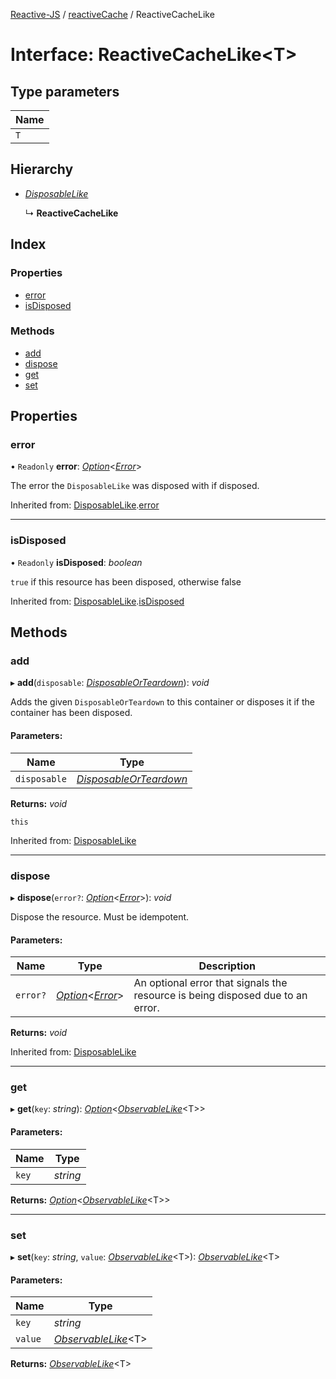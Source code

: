 [Reactive-JS](../README.md) / [reactiveCache](../modules/reactivecache.md) / ReactiveCacheLike

# Interface: ReactiveCacheLike<T\>

## Type parameters

Name |
------ |
`T` |

## Hierarchy

* [*DisposableLike*](disposable.disposablelike.md)

  ↳ **ReactiveCacheLike**

## Index

### Properties

* [error](reactivecache.reactivecachelike.md#error)
* [isDisposed](reactivecache.reactivecachelike.md#isdisposed)

### Methods

* [add](reactivecache.reactivecachelike.md#add)
* [dispose](reactivecache.reactivecachelike.md#dispose)
* [get](reactivecache.reactivecachelike.md#get)
* [set](reactivecache.reactivecachelike.md#set)

## Properties

### error

• `Readonly` **error**: [*Option*](../modules/option.md#option)<[*Error*](../modules/disposable.md#error)\>

The error the `DisposableLike` was disposed with if disposed.

Inherited from: [DisposableLike](disposable.disposablelike.md).[error](disposable.disposablelike.md#error)

___

### isDisposed

• `Readonly` **isDisposed**: *boolean*

`true` if this resource has been disposed, otherwise false

Inherited from: [DisposableLike](disposable.disposablelike.md).[isDisposed](disposable.disposablelike.md#isdisposed)

## Methods

### add

▸ **add**(`disposable`: [*DisposableOrTeardown*](../modules/disposable.md#disposableorteardown)): *void*

Adds the given `DisposableOrTeardown` to this container or disposes it if the container has been disposed.

#### Parameters:

Name | Type |
------ | ------ |
`disposable` | [*DisposableOrTeardown*](../modules/disposable.md#disposableorteardown) |

**Returns:** *void*

`this`

Inherited from: [DisposableLike](disposable.disposablelike.md)

___

### dispose

▸ **dispose**(`error?`: [*Option*](../modules/option.md#option)<[*Error*](../modules/disposable.md#error)\>): *void*

Dispose the resource. Must be idempotent.

#### Parameters:

Name | Type | Description |
------ | ------ | ------ |
`error?` | [*Option*](../modules/option.md#option)<[*Error*](../modules/disposable.md#error)\> | An optional error that signals the resource is being disposed due to an error.    |

**Returns:** *void*

Inherited from: [DisposableLike](disposable.disposablelike.md)

___

### get

▸ **get**(`key`: *string*): [*Option*](../modules/option.md#option)<[*ObservableLike*](observable.observablelike.md)<T\>\>

#### Parameters:

Name | Type |
------ | ------ |
`key` | *string* |

**Returns:** [*Option*](../modules/option.md#option)<[*ObservableLike*](observable.observablelike.md)<T\>\>

___

### set

▸ **set**(`key`: *string*, `value`: [*ObservableLike*](observable.observablelike.md)<T\>): [*ObservableLike*](observable.observablelike.md)<T\>

#### Parameters:

Name | Type |
------ | ------ |
`key` | *string* |
`value` | [*ObservableLike*](observable.observablelike.md)<T\> |

**Returns:** [*ObservableLike*](observable.observablelike.md)<T\>
